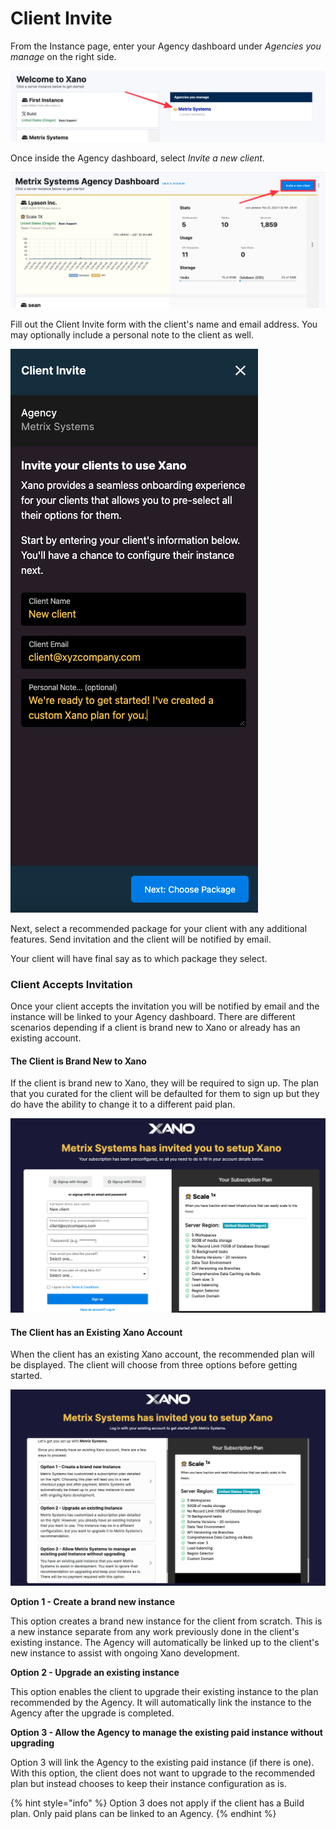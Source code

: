 # Client Invite

From the Instance page, enter your Agency dashboard under _Agencies you manage_ on the right side.

![](<../../.gitbook/assets/CleanShot 2022-02-25 at 14.54.50.png>)

Once inside the Agency dashboard, select _Invite a new client._

![](<../../.gitbook/assets/CleanShot 2022-02-25 at 14.57.45.png>)

Fill out the Client Invite form with the client's name and email address. You may optionally include a personal note to the client as well.&#x20;

![](<../../.gitbook/assets/CleanShot 2022-02-25 at 16.29.49.png>)

Next, select a recommended package for your client with any additional features. Send invitation and the client will be notified by email.&#x20;

Your client will have final say as to which package they select.&#x20;



### Client Accepts Invitation

Once your client accepts the invitation you will be notified by email and the instance will be linked to your Agency dashboard. There are different scenarios depending if a client is brand new to Xano or already has an existing account.&#x20;

#### The Client is Brand New to Xano

If the client is brand new to Xano, they will be required to sign up. The plan that you curated for the client will be defaulted for them to sign up but they do have the ability to change it to a different paid plan.

![](<../../.gitbook/assets/CleanShot 2022-02-25 at 16.40.10.png>)

#### The Client has an Existing Xano Account

When the client has an existing Xano account, the recommended plan will be displayed. The client will choose from three options before getting started.

![An existing Xano client will choose from three different options to set up and link their Instance with the Agency.](<../../.gitbook/assets/CleanShot 2022-02-25 at 16.42.40.png>)

**Option 1 - Create a brand new instance**

This option creates a brand new instance for the client from scratch. This is a new instance separate from any work previously done in the client's existing instance. The Agency will automatically be linked up to the client's new instance to assist with ongoing Xano development.

**Option 2 - Upgrade an existing instance**

This option enables the client to upgrade their existing instance to the plan recommended by the Agency. It will automatically link the instance to the Agency after the upgrade is completed.&#x20;

**Option 3 - Allow the Agency to manage the existing paid instance without upgrading**

Option 3 will link the Agency to the existing paid instance (if there is one). With this option, the client does not want to upgrade to the recommended plan but instead chooses to keep their instance configuration as is.&#x20;

{% hint style="info" %}
Option 3 does not apply if the client has a Build plan. Only paid plans can be linked to an Agency.&#x20;
{% endhint %}





